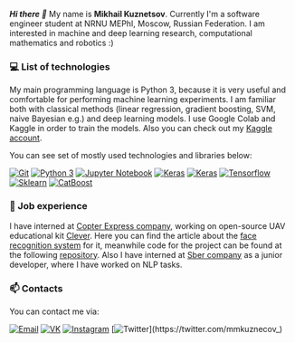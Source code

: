 ***Hi there 👋*** My name is **Mikhail Kuznetsov**. Currently I'm a software engineer student at NRNU MEPhI, Moscow, Russian Federation. I am interested in machine and deep learning research, computational mathematics and robotics :)

### :computer: List of technologies

My main programming language is Python 3, because it is very useful and comfortable for performing machine learning experiments. I am familiar both with classical methods (linear regression, gradient boosting, SVM, naive Bayesian e.g.) and deep learning models. I use Google Colab and Kaggle in order to train the models. Also you can check out my [Kaggle account](https://www.kaggle.com/mmkuznecov).

You can see set of mostly used technologies and libraries below:

[![Git](https://img.shields.io/badge/-Git-F05032?logo=Git&logoColor=white)]()
[![Python 3](https://img.shields.io/badge/-Python-3776AB?logo=python&logoColor=white)]()
[![Jupyter Notebook](https://img.shields.io/badge/-Jupyter%20Notebook-F37626?logo=jupyter&logoColor=white)]()
[![Keras](https://img.shields.io/badge/-Keras-D00000?logo=Keras&logoColor=white)]()
[![Keras](https://img.shields.io/badge/-Pytorch-D00000?logo=pytorch&logoColor=white)]()
[![Tensorflow](https://img.shields.io/badge/-Tensorflow-0000?logo=Tensorflow&color=orange&logoColor=white)]()
[![Sklearn](https://img.shields.io/badge/-Sklearn-0000?logo=Scikit-learn&logoColor=white)]()
[![CatBoost](https://img.shields.io/badge/-CatBoost-0000?&logo=&color=yellow&logoColor=white)]()




### :construction_worker: Job experience

I have interned at [Copter Express company](https://coex.tech), working on open-source UAV educational kit [Clever](https://github.com/CopterExpress/clover). Here you can find the article about the [face recognition system](https://clover.coex.tech/en/face_recognition.html) for it, meanwhile code for the project can be found at the following [repository](https://github.com/mmkuznecov/face_recognition_from_clever). Also I have interned at [Sber company](https://github.com/Sberbank-Technology) as a junior developer, where I have worked on NLP tasks.

### :mailbox: Contacts

You can contact me via:

[![Email](https://img.shields.io/badge/-Email-de4343?logo=Gmail&logoColor=white&link=mailto:mmkuznecov2002@gmail.com)](mailto:mmkuznecov2002@gmail.com)
[![VK](https://img.shields.io/badge/-VK-4680C2?logo=vk&logoColor=white&link=https://vk.com/mmkuznecov)](https://vk.com/mmkuznecov)
[![Instagram](https://img.shields.io/badge/-Instagram-000?logo=Instagram&logoColor=white&link=https://www.instagram.com/moisha_daily/)](https://www.instagram.com/moisha_daily/)
[![Twitter](http://img.shields.io/badge/-Twitter-0000?logo=Twitter&color=00acee&logoColor=white&link=https://twitter.com/mmkuznecov_)](https://twitter.com/mmkuznecov_)
